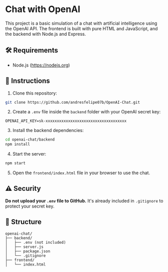 
# Chat with OpenAI

This project is a basic simulation of a chat with artificial intelligence using the OpenAI API. The frontend is built with pure HTML and JavaScript, and the backend with Node.js and Express.

## 🛠️ Requirements

- Node.js (https://nodejs.org)

## 🚀 Instructions

1. Clone this repository:

```bash
git clone https://github.com/andresfelipe07b/OpenAI-Chat.git
```

2. Create a `.env` file inside the `backend` folder with your OpenAI secret key:

```
OPENAI_API_KEY=sk-xxxxxxxxxxxxxxxxxxxxxxxxxxxxxxxxxxxx
```

3. Install the backend dependencies:

```bash
cd openai-chat/backend
npm install
```

4. Start the server:

```bash
npm start
```

5. Open the `frontend/index.html` file in your browser to use the chat.

## ⚠️ Security

**Do not upload your `.env` file to GitHub.** It's already included in `.gitignore` to protect your secret key.

## 📁 Structure

```
openai-chat/
├── backend/
│   ├── .env (not included)
│   ├── server.js
│   ├── package.json
│   └── .gitignore
├── frontend/
│   └── index.html
```
